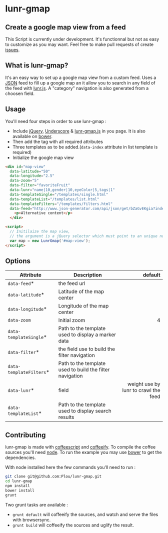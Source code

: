# lunr-gmap
## Create a google map view from a feed

This Script is currently under development. It's functionnal but not as easy to customize as you may want. Feel free to make pull requests of create [issues](https://github.com/Plou/lunr-gmap/issues).

## What is lunr-gmap?

It's an easy way to set up a google map view from a custom feed.
Uses a [JSON](http://www.json-generator.com/api/json/get/bZaGvEKgia) feed to fill up a google map an it allow you to search in any field of the feed with [lunr.js](http://lunrjs.com/). A "category" navigation is also generated from a choosen field.

## Usage
You'll need four steps in order to use lunr-gmap :
  - Include [jQuery](http://jquery.com/), [Underscore](underscorejs.org) & [lunr-gmap.js](https://github.com/Plou/lunr-gmap) in you page. It is also available on [bower](http://bower.io).
  - Then add the tag with all required attributes
  - Three templates as to be added.(`data-index` attribute in list template is required)  
  - Initialize the google map view

```html
<div id="map-view"
  data-latitude="50"
  data-longitude="2.5"
  data-zoom="5"
  data-filter="favoriteFruit"
  data-lunr="name|10,gender|10,eyeColor|5,tags|1"
  data-templateSingle="/templates/single.html"
  data-templateList="/templates/list.html"
  data-templateFilters="/templates/filters.html"
  data-feed="http://www.json-generator.com/api/json/get/bZaGvEKgia?indent=2">
    <p>Alternative content</p>
  </div>

<script>
  // Initilaize the map view,
  // the argument is a jQuery selector which must point to an unique node
  var map = new LunrGmap('#map-view');
</script>
```

## Options

| Attribute                 | Description                                               | default |
| ---------                 | --------------------------------------------------------- | -------:|
| `data-feed`*              | the feed url                                              |         |
| `data-latitude`*          | Latitude of the map center                                |         |
| `data-longitude`*         | Longitude of the map center                               |         |
| `data-zoom`               | Initial zoom                                              | 4       |
| `data-templateSingle`*    | Path to the template used to display a marker data        |         |
| `data-filter`*            | the field use to build the filter navigation              |         |
| `data-templateFilters`*   | Path to the template used to build the filter navigation  |         |
| `data-lunr`*              | field|weight use by lunr to crawl the feed                |         |
| `data-templateList`*      | Path to the template used to display search results       |         |

## Contributing

lunr-gmap is made with [coffeescript](http://coffeescript.org/) and [coffeeify](https://github.com/jnordberg/coffeeify). To compile the coffee sources you'll need [node](http://nodejs.org/). To run the example you may use [bower](http://bower.io) to get the dependencies.

With node installed here the few commands you'll need to run :

```bash
git clone git@github.com:Plou/lunr-gmap.git
cd lunr-gmap
npm install
bower install
grunt
```

Two grunt tasks are available :
  - `grunt default` will coffeeify the sources, and watch and serve the files with browsersync.
  - `grunt build` will coffeeify the sources and uglify the result.
